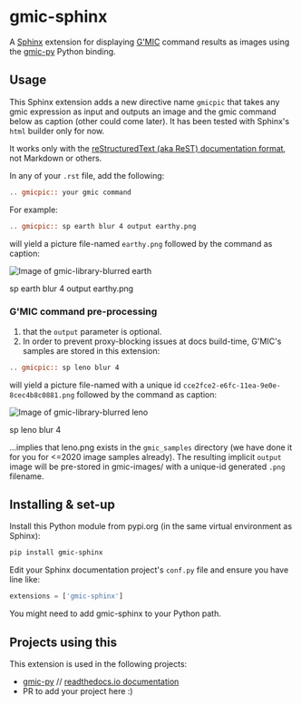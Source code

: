 # gmic-sphinx
A [Sphinx](https://www.sphinx-doc.org/) extension for displaying [G'MIC](https://gmic.eu/) command results as images using the [gmic-py](https://github.com/dtschump/gmic-py) Python binding.

## Usage
This Sphinx extension adds a new directive name `gmicpic` that takes any gmic expression as input and outputs an image and the gmic command below as caption (other could come later). It has been tested with Sphinx's `html` builder only for now.

It works only with the [reStructuredText (aka ReST) documentation format](https://fr.wikipedia.org/wiki/ReStructuredText), not Markdown or others.

In any of your `.rst` file, add the following:
```rst
.. gmicpic:: your gmic command
```

For example:
```rst
.. gmicpic:: sp earth blur 4 output earthy.png
```
will yield a picture file-named `earthy.png` followed by the command as caption:

![Image of gmic-library-blurred earth](https://github.com/myselfhimself/gmic-sphinx/raw/master/earthy.png)

sp earth blur 4 output earthy.png

### G'MIC command pre-processing
1. that the `output` parameter is optional.
1. In order to prevent proxy-blocking issues at docs build-time, G'MIC's samples are stored in this extension:
```rst
.. gmicpic:: sp leno blur 4
```
will yield a picture file-named with a unique id `cce2fce2-e6fc-11ea-9e0e-8cec4b8c0881.png` followed by the command as caption:

![Image of gmic-library-blurred leno](https://github.com/myselfhimself/gmic-sphinx/raw/master/cce2fce2-e6fc-11ea-9e0e-8cec4b8c0881.png)

sp leno blur 4

...implies that leno.png exists in the `gmic_samples` directory (we have done it for you for <=2020 image samples already). 
The resulting implicit `output` image will be pre-stored in gmic-images/ with a unique-id generated `.png` filename.


## Installing & set-up
Install this Python module from pypi.org (in the same virtual environment as Sphinx):
```sh
pip install gmic-sphinx
```

Edit your Sphinx documentation project's `conf.py` file and ensure you have line like:
```python
extensions = ['gmic-sphinx']
```
You might need to add gmic-sphinx to your Python path.

## Projects using this
This extension is used in the following projects:
* [gmic-py](https://github.com/dtschump/gmic-py) // [readthedocs.io documentation](https://gmic-py.readthedocs.io/en/latest/)
* PR to add your project here :)
